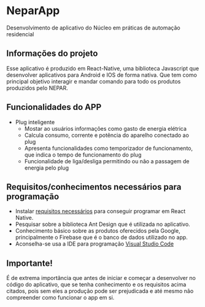 # NeparApp

Desenvolvimento de aplicativo do Núcleo em práticas de automação residencial

## Informações do projeto

Esse aplicativo é produzido em React-Native, uma biblioteca Javascript que desenvolver aplicativos para Android e IOS de forma nativa. Que tem como principal objetivo interagir e mandar comando para todo os produtos produzidos pelo NEPAR.

## Funcionalidades do APP

- Plug inteligente
  - Mostar ao usuários informações como gasto de energia elétrica
  - Calcula consumo, corrente e potência do aparelho conectado ao plug
  - Apresenta funcionalidades como temporizador de funcionamento, que indica o tempo de funcionamento do plug
  - Funcionalidade de liga/desliga permitindo ou não a passagem de energia pelo plug

## Requisitos/conhecimentos necessários para programação
- Instalar [requisitos necessários](https://microsoft.github.io/react-native-windows/) para conseguir programar em React Native.
- Pesquisar sobre a biblioteca Ant Design que é utilizada no aplicativo.
- Conhecimento básico sobre as produtos oferecidos pela Google, principalmente o Firebase que é o banco de dados utilizado no app.
- Aconselha-se usa a IDE para programação [Visual Studio Code](https://code.visualstudio.com/)

## Importante!
É de extrema importância que antes de iniciar e começar a desenvolver no código do aplicativo, que se tenha conhecimento e os requisitos acima citados, pois sem eles a produção pode ser prejudicada e até mesmo não compreender como funcionar o app em si.
